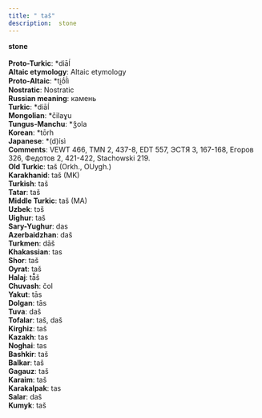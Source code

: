```yaml
---
title: " taš"
description:  stone
---
```

<p data-pagefind-weight="0.5">
<strong> stone</strong><br><br>
<strong>Proto-Turkic</strong>:  *diāĺ<br>
<strong>Altaic etymology</strong>:  Altaic etymology<br>
<strong> Proto-Altaic</strong>:  *ti̯ṓĺì<br>
<strong>Nostratic</strong>:  Nostratic<br>
<strong>Russian meaning</strong>:  камень<br>
<strong>Turkic</strong>:  *diāĺ<br>
<strong>Mongolian</strong>:  *čilaɣu<br>
<strong>Tungus-Manchu</strong>:  *ǯola<br>
<strong>Korean</strong>:  *tōrh<br>
<strong>Japanese</strong>:  *(d)ísì<br>
<strong>Comments</strong>:  VEWT 466, TMN 2, 437-8, EDT 557, ЭСТЯ 3, 167-168, Егоров 326, Федотов 2, 421-422, Stachowski 219.<br>
<strong>Old Turkic</strong>:  taš (Orkh., OUygh.)<br>
<strong>Karakhanid</strong>:  taš (MK)<br>
<strong>Turkish</strong>:  taš<br>
<strong>Tatar</strong>:  taš<br>
<strong>Middle Turkic</strong>:  taš (MA)<br>
<strong>Uzbek</strong>:  tɔš<br>
<strong>Uighur</strong>:  taš<br>
<strong>Sary-Yughur</strong>:  das<br>
<strong>Azerbaidzhan</strong>:  daš<br>
<strong>Turkmen</strong>:  dāš<br>
<strong>Khakassian</strong>:  tas<br>
<strong>Shor</strong>:  taš<br>
<strong>Oyrat</strong>:  taš<br>
<strong>Halaj</strong>:  tā̊š<br>
<strong>Chuvash</strong>:  čol<br>
<strong>Yakut</strong>:  tās<br>
<strong>Dolgan</strong>:  tās<br>
<strong>Tuva</strong>:  daš<br>
<strong>Tofalar</strong>:  taš, daš<br>
<strong>Kirghiz</strong>:  taš<br>
<strong>Kazakh</strong>:  tas<br>
<strong>Noghai</strong>:  tas<br>
<strong>Bashkir</strong>:  taš<br>
<strong>Balkar</strong>:  taš<br>
<strong>Gagauz</strong>:  taš<br>
<strong>Karaim</strong>:  taš<br>
<strong>Karakalpak</strong>:  tas<br>
<strong>Salar</strong>:  daš<br>
<strong>Kumyk</strong>:  taš<br>

</p>
